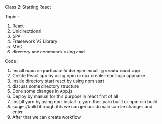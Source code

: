 Class 2: Starting React

Topic : 
1. React 
2. Unidirecttional
3. SPA 
4. Framework VS Library
5. MVC 
6. directory and commands using cmd

Code :
1. Install react on particular folder npm install -g create-react-app
2. Create React app by using npm or npx create-react-app appname
3. Inside directory start react by using npm start
4. discuss some directory structure 
5. Done some changes in App.js
6. Deploy by manual for this purpose in react first of all 
7. Install yarn by using npm install -g yarn then yarn build  or npm run build
8. surge ./build through this we can get our domain can be changes and enter
9. After that we can create workflow.